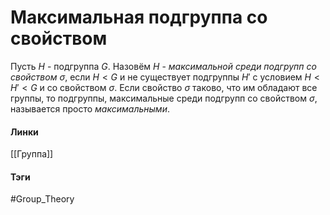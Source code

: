 # Максимальная подгруппа со свойством
Пусть $H$ - подгруппа $G$. Назовём $H$ - *максимальной среди подгрупп со свойством* $\sigma$, если $H<G$ и не существует подгруппы $H'$ с условием $H<H'<G$ и со свойством $\sigma$.
Если свойство $\sigma$ таково, что им обладают все группы, то подгруппы, максимальные среди подгрупп со свойством $\sigma$, называется просто *максимальными*.

#### Линки 
[[Группа]]
#### Тэги 
 #Group_Theory 

